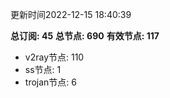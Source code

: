 更新时间2022-12-15 18:40:39

**总订阅: 45**
**总节点: 690**
**有效节点: 117**
- v2ray节点: 110
- ss节点: 1
- trojan节点: 6
